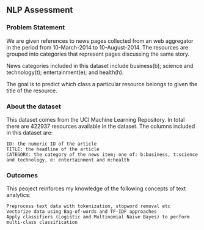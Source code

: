 ## NLP Assessment

### Problem Statement

We are given references to news pages collected from an web aggregator in the period from 10-March-2014 to 10-August-2014.
The resources are grouped into categories that represent pages discussing the same story.

News categories included in this dataset include business(b); science and technology(t); entertainment(e); and health(h). 

The goal is to predict which class a particular resource belongs to given the title of the resource. 

### About the dataset

This dataset comes from the UCI Machine Learning Repository.
In total there are 422937 resources available in the dataset.
The columns included in this dataset are:

    ID: the numeric ID of the article
    TITLE: the headline of the article
    CATEGORY: the category of the news item; one of: b:business, t:science and technology, e: entertainment and m:health

### Outcomes
This peoject reinforces my knowledge of the following concepts of text analytics:

    Preprocess text data with tokenization, stopword removal etc
    Vectorize data using Bag-of-words and TF-IDF approaches
    Apply classifiers (Logistic and Multinomial Naive Bayes) to perform multi-class classification

